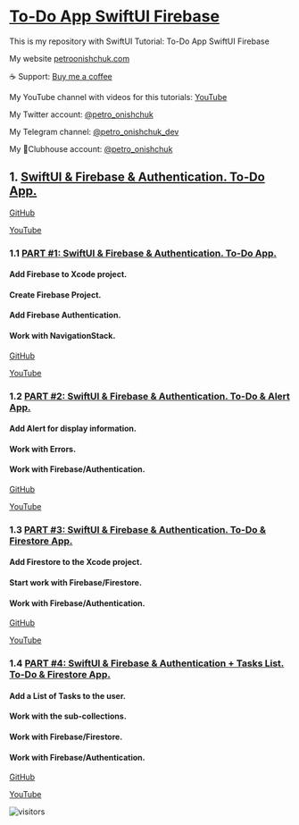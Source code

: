 # [To-Do App SwiftUI Firebase](https://github.com/PetroOnishchuk/The-SwiftUI-Tutorials/tree/master/To-Do-App-SwiftUI-Firebase)


This is my repository with SwiftUI Tutorial: To-Do App SwiftUI Firebase

My website [petroonishchuk.com](https://petroonishchuk.com)

☕️ Support: [Buy me a coffee](https://www.buymeacoffee.com/petroonishchuk)

My YouTube channel with videos for this tutorials: [YouTube](https://www.youtube.com/watch?v=imxzXEwUNos&list=PL3pUvT0fmHNjjoKEmLaad62wmfoLPg3Sq&index=1) 

My Twitter account: [@petro_onishchuk](https://mobile.twitter.com/petro_onishchuk)

My Telegram channel: [@petro_onishchuk_dev](https://t.me/petro_onishchuk_dev)

My 👋Clubhouse account: [@petro_onishchuk](https://www.joinclubhouse.com/@petro_onishchuk)

## 1. [SwiftUI & Firebase & Authentication. To-Do App.](https://github.com/PetroOnishchuk/The-SwiftUI-Tutorials/tree/master/To-Do-App-SwiftUI-Firebase/To-Do%20App%20SwiftUI%20Firebase)  

[GitHub](https://github.com/PetroOnishchuk/The-SwiftUI-Tutorials/tree/master/To-Do-App-SwiftUI-Firebase/To-Do%20App%20SwiftUI%20Firebase)<br />

[YouTube](https://www.youtube.com/watch?v=hNPIem4t1_g&list=PL3pUvT0fmHNi2Mu3_s-ZlgKKSw6-b05A7)   

### 1.1 [PART #1: SwiftUI & Firebase & Authentication. To-Do App.](https://github.com/PetroOnishchuk/The-SwiftUI-Tutorials/tree/master/To-Do-App-SwiftUI-Firebase/To-Do%20App%20SwiftUI%20Firebase/Part1)  

#### Add Firebase to Xcode project. 
#### Create Firebase Project.
#### Add Firebase Authentication.
#### Work with NavigationStack.  

[GitHub](https://github.com/PetroOnishchuk/The-SwiftUI-Tutorials/tree/master/To-Do-App-SwiftUI-Firebase/To-Do%20App%20SwiftUI%20Firebase/Part1)<br />

[YouTube](https://youtu.be/hNPIem4t1_g) 

### 1.2 [PART #2: SwiftUI & Firebase & Authentication. To-Do & Alert App.](https://github.com/PetroOnishchuk/The-SwiftUI-Tutorials/tree/master/To-Do-App-SwiftUI-Firebase/To-Do%20App%20SwiftUI%20Firebase/Part2)  

#### Add Alert for display information.  
#### Work with Errors.  
#### Work with Firebase/Authentication.  

[GitHub](https://github.com/PetroOnishchuk/The-SwiftUI-Tutorials/tree/master/To-Do-App-SwiftUI-Firebase/To-Do%20App%20SwiftUI%20Firebase/Part2)<br />

[YouTube](https://youtu.be/RYaexCWs-YU)  

### 1.3 [PART #3: SwiftUI & Firebase & Authentication. To-Do & Firestore App.](https://github.com/PetroOnishchuk/The-SwiftUI-Tutorials/tree/master/To-Do-App-SwiftUI-Firebase/To-Do%20App%20SwiftUI%20Firebase/Part%203)  

#### Add Firestore to the Xcode project.  
#### Start work with Firebase/Firestore.   
#### Work with Firebase/Authentication.  

[GitHub](https://github.com/PetroOnishchuk/The-SwiftUI-Tutorials/tree/master/To-Do-App-SwiftUI-Firebase/To-Do%20App%20SwiftUI%20Firebase/Part%203)<br />

[YouTube](https://youtu.be/octT6-yqL0Q)  

### 1.4 [PART #4: SwiftUI & Firebase & Authentication + Tasks List. To-Do & Firestore App.](https://github.com/PetroOnishchuk/The-SwiftUI-Tutorials/tree/master/To-Do-App-SwiftUI-Firebase/To-Do%20App%20SwiftUI%20Firebase/Part%204)  

#### Add a List of Tasks to the user.
#### Work with the sub-collections.
#### Work with Firebase/Firestore.   
#### Work with Firebase/Authentication. 

[GitHub](https://github.com/PetroOnishchuk/The-SwiftUI-Tutorials/tree/master/To-Do-App-SwiftUI-Firebase/To-Do%20App%20SwiftUI%20Firebase/Part%204)<br />

[YouTube](https://youtu.be/GVLWruRD_OI)




![visitors](https://visitor-badge.glitch.me/badge?page_id=petroonishchuk.petroonishchuk)

